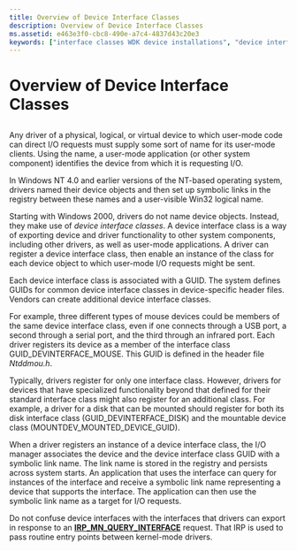 ```yaml
---
title: Overview of Device Interface Classes
description: Overview of Device Interface Classes
ms.assetid: e463e3f0-cbc8-490e-a7c4-4837d43c20e3
keywords: ["interface classes WDK device installations", "device interfaces WDK device installations", "interfaces WDK device", "device interface classes WDK device installations"]
---
```


# Overview of Device Interface Classes


## <a href="" id="ddk-introduction-to-device-interfaces-dg"></a>


Any driver of a physical, logical, or virtual device to which user-mode code can direct I/O requests must supply some sort of name for its user-mode clients. Using the name, a user-mode application (or other system component) identifies the device from which it is requesting I/O.

In Windows NT 4.0 and earlier versions of the NT-based operating system, drivers named their device objects and then set up symbolic links in the registry between these names and a user-visible Win32 logical name.

Starting with Windows 2000, drivers do not name device objects. Instead, they make use of *device interface classes*. A device interface class is a way of exporting device and driver functionality to other system components, including other drivers, as well as user-mode applications. A driver can register a device interface class, then enable an instance of the class for each device object to which user-mode I/O requests might be sent.

Each device interface class is associated with a GUID. The system defines GUIDs for common device interface classes in device-specific header files. Vendors can create additional device interface classes.

For example, three different types of mouse devices could be members of the same device interface class, even if one connects through a USB port, a second through a serial port, and the third through an infrared port. Each driver registers its device as a member of the interface class GUID\_DEVINTERFACE\_MOUSE. This GUID is defined in the header file *Ntddmou.h*.

Typically, drivers register for only one interface class. However, drivers for devices that have specialized functionality beyond that defined for their standard interface class might also register for an additional class. For example, a driver for a disk that can be mounted should register for both its disk interface class (GUID\_DEVINTERFACE\_DISK) and the mountable device class (MOUNTDEV\_MOUNTED\_DEVICE\_GUID).

When a driver registers an instance of a device interface class, the I/O manager associates the device and the device interface class GUID with a symbolic link name. The link name is stored in the registry and persists across system starts. An application that uses the interface can query for instances of the interface and receive a symbolic link name representing a device that supports the interface. The application can then use the symbolic link name as a target for I/O requests.

Do not confuse device interfaces with the interfaces that drivers can export in response to an [**IRP\_MN\_QUERY\_INTERFACE**](https://msdn.microsoft.com/library/windows/hardware/ff551687) request. That IRP is used to pass routine entry points between kernel-mode drivers.

 

 





